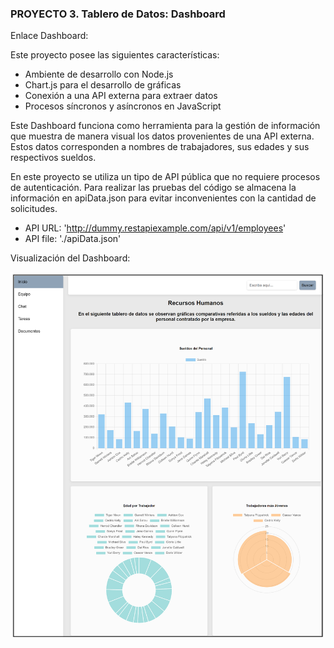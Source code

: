 ### PROYECTO 3. Tablero de Datos: Dashboard

Enlace Dashboard:

Este proyecto posee las siguientes características:

* Ambiente de desarrollo con Node.js
* Chart.js para el desarrollo de gráficas
* Conexión a una API externa para extraer datos
* Procesos síncronos y asíncronos en JavaScript

Este Dashboard funciona como herramienta para la gestión de información que muestra de manera visual los datos provenientes de una API externa. Estos datos corresponden a nombres de trabajadores, sus edades y sus respectivos sueldos. 

En este proyecto se utiliza un tipo de API pública que no requiere procesos de autenticación. Para realizar las pruebas del código se almacena la información en apiData.json para evitar inconvenientes con la cantidad de solicitudes. 

* API URL: 'http://dummy.restapiexample.com/api/v1/employees'
* API file: './apiData.json'

Visualización del Dashboard:

<img src="./dashboard-img.png">


